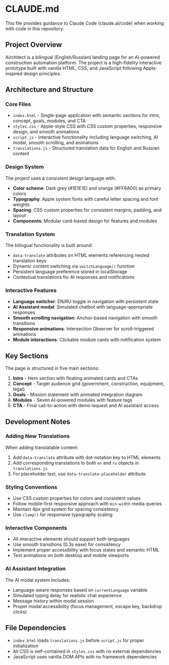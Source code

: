 # CLAUDE.md

This file provides guidance to Claude Code (claude.ai/code) when working with code in this repository.

## Project Overview

Airchitect is a bilingual (English/Russian) landing page for an AI-powered construction automation platform. The project is a high-fidelity interactive prototype built with vanilla HTML, CSS, and JavaScript following Apple-inspired design principles.

## Architecture and Structure

### Core Files
- `index.html` - Single-page application with semantic sections for intro, concept, goals, modules, and CTA
- `styles.css` - Apple-style CSS with CSS custom properties, responsive design, and smooth animations
- `script.js` - Interactive functionality including language switching, AI modal, smooth scrolling, and animations
- `translations.js` - Structured translation data for English and Russian content

### Design System
The project uses a consistent design language with:
- **Color scheme**: Dark grey (#1E1E1E) and orange (#FF6A00) as primary colors
- **Typography**: Apple system fonts with careful letter spacing and font weights
- **Spacing**: CSS custom properties for consistent margins, padding, and layout
- **Components**: Modular card-based design for features and modules

### Translation System
The bilingual functionality is built around:
- `data-translate` attributes on HTML elements referencing nested translation keys
- Dynamic content switching via `switchLanguage()` function
- Persistent language preference stored in localStorage
- Contextual translations for AI responses and notifications

### Interactive Features
- **Language switcher**: EN/RU toggle in navigation with persistent state
- **AI Assistant modal**: Simulated chatbot with language-appropriate responses
- **Smooth scrolling navigation**: Anchor-based navigation with smooth transitions
- **Responsive animations**: Intersection Observer for scroll-triggered animations
- **Module interactions**: Clickable module cards with notification system

## Key Sections

The page is structured in five main sections:
1. **Intro** - Hero section with floating animated cards and CTAs
2. **Concept** - Target audience grid (government, construction, equipment, legal)
3. **Goals** - Mission statement with animated integration diagram
4. **Modules** - Seven AI-powered modules with feature tags
5. **CTA** - Final call-to-action with demo request and AI assistant access

## Development Notes

### Adding New Translations
When adding translatable content:
1. Add `data-translate` attribute with dot-notation key to HTML elements
2. Add corresponding translations to both `en` and `ru` objects in `translations.js`
3. For placeholder text, use `data-translate-placeholder` attribute

### Styling Conventions
- Use CSS custom properties for colors and consistent values
- Follow mobile-first responsive approach with `min-width` media queries
- Maintain 4px grid system for spacing consistency
- Use `clamp()` for responsive typography scaling

### Interactive Components
- All interactive elements should support both languages
- Use smooth transitions (0.3s ease) for consistency
- Implement proper accessibility with focus states and semantic HTML
- Test animations on both desktop and mobile viewports

### AI Assistant Integration
The AI modal system includes:
- Language-aware responses based on `currentLanguage` variable
- Simulated typing delay for realistic chat experience
- Message history within modal session
- Proper modal accessibility (focus management, escape key, backdrop clicks)

## File Dependencies
- `index.html` loads `translations.js` before `script.js` for proper initialization
- All CSS is self-contained in `styles.css` with no external dependencies
- JavaScript uses vanilla DOM APIs with no framework dependencies
